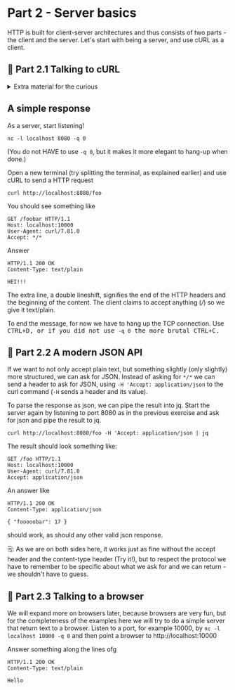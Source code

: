 # Part 2 - Server basics
HTTP is built for client-server architectures and thus consists of two parts - the client and the server. Let's start with being a server, and use cURL as a client.

## 🧱 Part 2.1 Talking to cURL

<details>
    <summary> Extra material for the curious </summary>

A server will listen to connections on the server's IP adress and a designated port.
(In these exercises, we will only be able to answer one connection at a time, but in practice the server will hand off over connections so it can continue listen for new requests. Each connection is identified by its socket pair, that is the client's IP and port and the server's IP and port.)

</details>

## A simple response

As a server, start listening!
```
nc -l localhost 8080 -q 0
```
(You do not HAVE to use ```-q 0```, but it makes it more elegant to hang-up when done.)

Open a new terminal (try splitting the terminal, as explained earlier) and use cURL to send a HTTP request
```
curl http://localhost:8080/foo 
```

You should see something like 
```
GET /foobar HTTP/1.1
Host: localhost:10000
User-Agent: curl/7.81.0
Accept: */*
```

Answer 
```
HTTP/1.1 200 OK
Content-Type: text/plain

HEI!!!
```
The extra line, a double lineshift, signifies the end of the HTTP headers and the beginning of the content. The client claims to accept anything (*/*) so we give it text/plain.

To end the message, for now we have to hang up the TCP connection. Use <kbd>CTRL</kdb>+<kbd>D</kdb>, or if you did not use ```-q 0``` the more brutal <kbd>CTRL</kdb>+<kbd>C</kdb>.

## 🧱 Part 2.2 A modern JSON API

If we want to not only accept plain text, but something slightly (only slightly) more structured, we can ask for JSON. Instead of asking for ```*/*``` we can send a header to ask for JSON, using ```-H 'Accept: application/json``` to the curl command (```-H``` sends a header and its value).

To parse the response as json, we can pipe the result into jq. Start the server again by listening to port 8080 as in the previous exercise and ask for json and pipe the result to jq.
```
curl http://localhost:8080/foo -H 'Accept: application/json | jq
```

The result should look something like:
```
GET /foo HTTP/1.1
Host: localhost:10000
User-Agent: curl/7.81.0
Accept: application/json
```

An answer like
```
HTTP/1.1 200 OK
Content-Type: application/json

{ "fooooobar": 17 }
```

should work, as should any other valid json response. 

🗒️: As we are on both sides here, it works just as fine without the accept header and the content-type header (Try it!), but to respect the protocol we have to remember to be specific about what we ask for and we can return - we shouldn't have to guess. 

## 🧱 Part 2.3 Talking to a browser

We will expand more on browsers later, because browsers are very fun, but for the completeness of the examples here we will try to do a simple server that return text to a browser.
Listen to a port, for example 10000, by ```nc -l localhost 10000 -q 0``` and then point
a browser to http://localhost:10000

Answer something along the lines ofg
```
HTTP/1.1 200 OK
Content-Type: text/plain

Hello
```